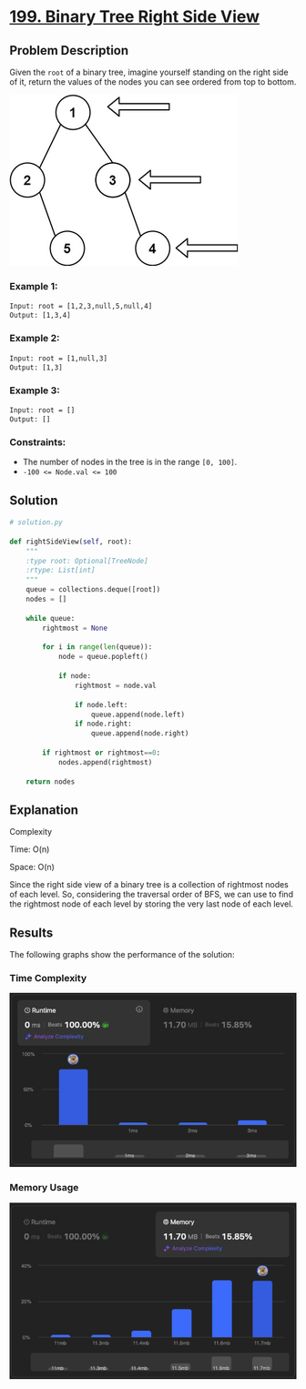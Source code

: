 # [199. Binary Tree Right Side View](https://leetcode.com/problems/binary-tree-right-side-view/description/)


## Problem Description

Given the `root` of a binary tree, imagine yourself standing on the right side of it, return the values of the nodes you can see ordered from top to bottom.

![Description](./desc.jpeg)

### Example 1:
```plaintext
Input: root = [1,2,3,null,5,null,4]
Output: [1,3,4]
```

### Example 2:
```plaintext
Input: root = [1,null,3]
Output: [1,3]
```

### Example 3:
```plaintext
Input: root = []
Output: []
```

### Constraints:
- The number of nodes in the tree is in the range `[0, 100]`.
- `-100 <= Node.val <= 100`
  
## Solution

```python
# solution.py

def rightSideView(self, root):
    """
    :type root: Optional[TreeNode]
    :rtype: List[int]
    """
    queue = collections.deque([root])
    nodes = []

    while queue:
        rightmost = None

        for i in range(len(queue)):
            node = queue.popleft()

            if node:
                rightmost = node.val

                if node.left:
                    queue.append(node.left)
                if node.right:
                    queue.append(node.right)

        if rightmost or rightmost==0:
            nodes.append(rightmost)

    return nodes
```

## Explanation
Complexity

Time: O(n)

Space: O(n)

Since the right side view of a binary tree is a collection of rightmost nodes of each level. So, considering the traversal order of BFS, we can use to find the rightmost node of each level by storing the very last node of each level.

## Results

The following graphs show the performance of the solution:

### Time Complexity
![Time Complexity](./time.png)

### Memory Usage
![Memory Usage](./space.png)